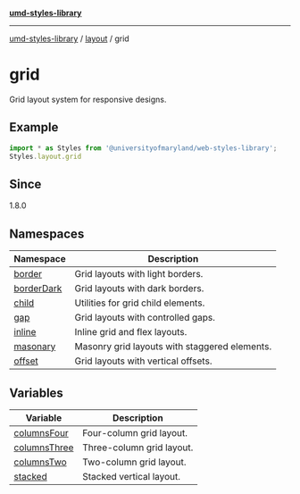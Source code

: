 [**umd-styles-library**](../../../README.md)

***

[umd-styles-library](../../../modules.md) / [layout](../../README.md) / grid

# grid

Grid layout system for responsive designs.

## Example

```typescript
import * as Styles from '@universityofmaryland/web-styles-library';
Styles.layout.grid
```

## Since

1.8.0

## Namespaces

| Namespace | Description |
| ------ | ------ |
| [border](namespaces/border/README.md) | Grid layouts with light borders. |
| [borderDark](namespaces/borderDark/README.md) | Grid layouts with dark borders. |
| [child](namespaces/child/README.md) | Utilities for grid child elements. |
| [gap](namespaces/gap/README.md) | Grid layouts with controlled gaps. |
| [inline](namespaces/inline/README.md) | Inline grid and flex layouts. |
| [masonary](namespaces/masonary/README.md) | Masonry grid layouts with staggered elements. |
| [offset](namespaces/offset/README.md) | Grid layouts with vertical offsets. |

## Variables

| Variable | Description |
| ------ | ------ |
| [columnsFour](variables/columnsFour.md) | Four-column grid layout. |
| [columnsThree](variables/columnsThree.md) | Three-column grid layout. |
| [columnsTwo](variables/columnsTwo.md) | Two-column grid layout. |
| [stacked](variables/stacked.md) | Stacked vertical layout. |
